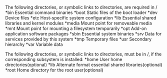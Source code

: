 The following directories, or symbolic links to directories, are required in /
*bin   Essential command binaries
*boot  Static files of the boot loader
*dev   Device files
*etc   Host-specific system configuration
*lib   Essential shared libraries and kernel modules
*media Mount point for removeable media
*mnt   Mount point for mounting a filesystem temporarily
*opt   Add-on application software packages
*sbin  Essential system binaries
*srv   Data for services provided by this system
*tmp   Temporary files
*usr   Secondary hierarchy
*var   Variable data

The following directories, or symbolic links to directories, must be in /, if the corresponding subsystem is installed:
*home   User home directories(optional)
*lib<qual>   Alternate format essential shared libraries(optional)
*root    Home directory for the root user(optional)


